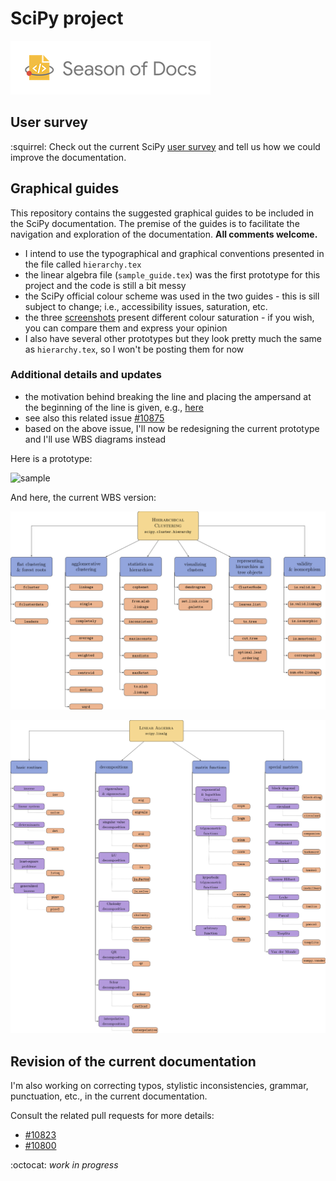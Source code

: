 # SciPy project

![](SeasonofDocs_Logo_SecondaryGrey_300ppi.png)


## User survey

:squirrel: Check out the current SciPy [user survey](https://forms.gle/vz4Hp8ayjLyYYgUL7) and tell us how we could improve the documentation.

## Graphical guides

This repository contains the suggested graphical guides to be included in the SciPy documentation. The premise of the guides is to facilitate the navigation and exploration of the documentation. **All comments welcome.**

* I intend to use the typographical and graphical conventions presented in the file called `hierarchy.tex`
* the linear algebra file (`sample_guide.tex`) was the first prototype for this project and the code is still a bit messy
* the SciPy official colour scheme was used in the two guides - this is sill subject to change; i.e., accessibility issues, saturation, etc.
* the three [screenshots](images) present different colour saturation - if you wish, you can compare them and express your opinion
* I also have several other prototypes but they look pretty much the same as `hierarchy.tex`, so I won't be posting them for now

### Additional details and updates

* the motivation behind breaking the line and placing the ampersand at the beginning of the line is given, e.g., [here](https://graphicdesign.stackexchange.com/questions/15783/is-ampersand-allowed-at-the-beginning-of-line)
* see also this related issue [#10875](https://github.com/scipy/scipy/issues/10875)
* based on the above issue, I'll now be redesigning the current prototype and I'll use WBS diagrams instead


Here is a prototype:

![sample](https://user-images.githubusercontent.com/26354268/65713823-4c3a8600-e09a-11e9-921d-4db6cfa729fd.jpg)

And here, the current WBS version:

![WBS](API/hierarchy_WBS.jpg)

![linalg](tutorials/linalg.jpg)


## Revision of the current documentation

I'm also working on correcting typos, stylistic inconsistencies, grammar, punctuation, etc., in the current documentation. 

Consult the related pull requests for more details:

* [#10823](https://github.com/scipy/scipy/pull/10823)
* [#10800](https://github.com/scipy/scipy/pull/10800)



:octocat: *work in progress*
